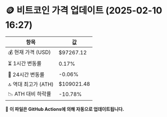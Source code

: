 # 🪙 비트코인 가격 업데이트 (2025-02-10 16:27)

| 항목                | 값 |
|--------------------|----------------|
| 💰 현재 가격 (USD) | $97267.12 |
| ⏳ 1시간 변동률    | 0.17% |
| 📆 24시간 변동률   | -0.06% |
| 🔝 역대 최고가 (ATH) | $109021.48 |
| 📉 ATH 대비 하락률 | -10.78% |

🔄 **이 파일은 GitHub Actions에 의해 자동으로 업데이트됩니다.**
